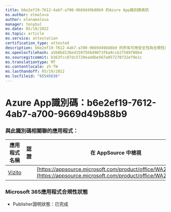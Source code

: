 ```yaml
---
title: b6e2ef19-7612-4ab7-a700-9669d49b88b9 的Azure App識別碼資訊
ms.author: elmalova
author: elenamalova
manager: tonybal
ms.date: 05/19/2022
ms.topic: article
ms.service: attestation
certification_type: attested
description: b6e2ef19-7612-4ab7-a700-9669d49b88b9 的所有可用安全性與合規性資訊。
ms.openlocfilehash: a5b8bd136ed159756bd9073f6a9ccb27589f80b4
ms.sourcegitcommit: b363fcc87dc5720eaddbe567a857270732ef9e1c
ms.translationtype: MT
ms.contentlocale: zh-TW
ms.lasthandoff: 05/19/2022
ms.locfileid: "65545636"
---
```

# <a name="azure-app-id-b6e2ef19-7612-4ab7-a700-9669d49b88b9"></a>Azure App識別碼：b6e2ef19-7612-4ab7-a700-9669d49b88b9


### <a name="apps-associated-with-this-id"></a>與此識別碼相關聯的應用程式：
| **應用程式名稱** | **認證** | **在 AppSource 中檢視** |
|--------------|---------------|-----------------------|
| [Vizito](../forward/WA200003170.md) |  | [https://appsource.microsoft.com/product/office/WA200003170](https://appsource.microsoft.com/product/office/WA200003170) |

### <a name="microsoft-365-app-compliance-status"></a>Microsoft 365應用程式合規性狀態
- Publisher證明狀態：已完成

